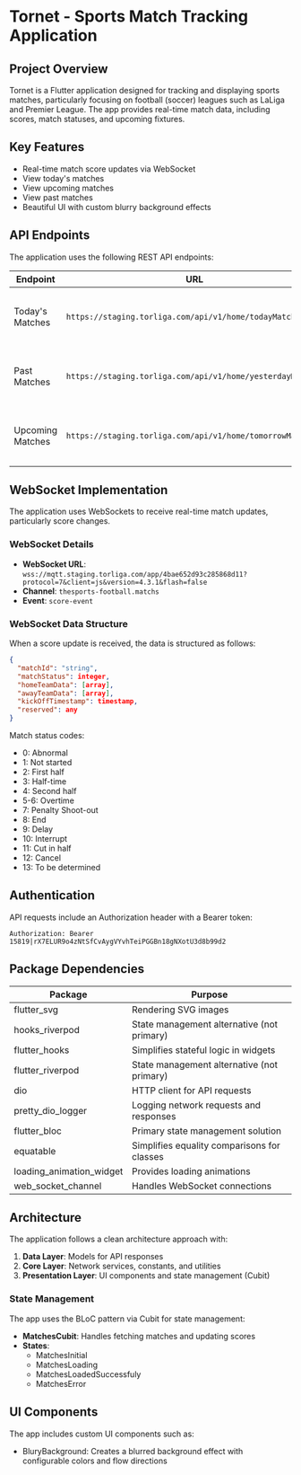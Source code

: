 # Tornet - Sports Match Tracking Application

## Project Overview

Tornet is a Flutter application designed for tracking and displaying sports matches, particularly focusing on football (soccer) leagues such as LaLiga and Premier League. The app provides real-time match data, including scores, match statuses, and upcoming fixtures.

## Key Features

- Real-time match score updates via WebSocket
- View today's matches
- View upcoming matches
- View past matches
- Beautiful UI with custom blurry background effects

## API Endpoints

The application uses the following REST API endpoints:

| Endpoint | URL | Description |
|----------|-----|-------------|
| Today's Matches | `https://staging.torliga.com/api/v1/home/todayMatches` | Retrieves all matches scheduled for the current day |
| Past Matches | `https://staging.torliga.com/api/v1/home/yesterdayMatches` | Retrieves matches from the previous day |
| Upcoming Matches | `https://staging.torliga.com/api/v1/home/tomorrowMatches` | Retrieves matches scheduled for the next day |

## WebSocket Implementation

The application uses WebSockets to receive real-time match updates, particularly score changes.

### WebSocket Details

- **WebSocket URL**: `wss://mqtt.staging.torliga.com/app/4bae652d93c285868d11?protocol=7&client=js&version=4.3.1&flash=false`
- **Channel**: `thesports-football.matchs`
- **Event**: `score-event`

### WebSocket Data Structure

When a score update is received, the data is structured as follows:

```json
{
  "matchId": "string",
  "matchStatus": integer,
  "homeTeamData": [array],
  "awayTeamData": [array],
  "kickOffTimestamp": timestamp,
  "reserved": any
}
```

Match status codes:
- 0: Abnormal
- 1: Not started
- 2: First half
- 3: Half-time
- 4: Second half
- 5-6: Overtime
- 7: Penalty Shoot-out
- 8: End
- 9: Delay
- 10: Interrupt
- 11: Cut in half
- 12: Cancel
- 13: To be determined

## Authentication

API requests include an Authorization header with a Bearer token:
```
Authorization: Bearer 15819|rX7ELUR9o4zNtSfCvAygVYvhTeiPGGBn18gNXotU3d8b99d2
```

## Package Dependencies

| Package | Purpose |
|---------|---------|
| flutter_svg | Rendering SVG images |
| hooks_riverpod | State management alternative (not primary) |
| flutter_hooks | Simplifies stateful logic in widgets |
| flutter_riverpod | State management alternative (not primary) |
| dio | HTTP client for API requests |
| pretty_dio_logger | Logging network requests and responses |
| flutter_bloc | Primary state management solution |
| equatable | Simplifies equality comparisons for classes |
| loading_animation_widget | Provides loading animations |
| web_socket_channel | Handles WebSocket connections |

## Architecture

The application follows a clean architecture approach with:

1. **Data Layer**: Models for API responses
2. **Core Layer**: Network services, constants, and utilities
3. **Presentation Layer**: UI components and state management (Cubit)

### State Management

The app uses the BLoC pattern via Cubit for state management:

- **MatchesCubit**: Handles fetching matches and updating scores
- **States**:
  - MatchesInitial
  - MatchesLoading
  - MatchesLoadedSuccessfuly
  - MatchesError

## UI Components

The app includes custom UI components such as:
- BluryBackground: Creates a blurred background effect with configurable colors and flow directions
